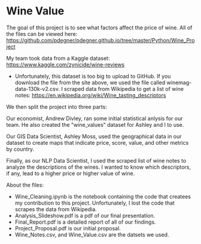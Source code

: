 # Wine Value
The goal of this project is to see what factors affect the price of wine. 
All of the files can be viewed here: https://github.com/pdegner/pdegner.github.io/tree/master/Python/Wine_Project 

My team took data from a Kaggle dataset: https://www.kaggle.com/zynicide/wine-reviews
 * Unfortunately, this dataset is too big to upload to GitHub. If you download the file from the site above, we used the file called winemag-data-130k-v2.csv.
I scraped data from Wikipedia to get a list of wine notes: https://en.wikipedia.org/wiki/Wine_tasting_descriptors

We then split the project into three parts:

Our economist, Andrew Divley, ran some initial statistical anlysis for our team. He also created the "wine_values" dataset for Ashley and I to use. 

Our GIS Data Scientist, Ashley Moss, used the geographical data in our dataset to create maps that indicate price, score, value, and other metrics by country. 

Finally, as our NLP Data Scientist, I used the scraped list of wine notes to analyze the descriptions of the wines. I wanted to know which descriptors, if any, lead to a higher price or higher value of wine. 

About the files:
 * Wine_Cleaning.ipynb is the notebook containing the code that createes my contribution to this project. 
    Unfortunately, I lost the code that scrapes the data from Wikipedia. 
 * Analysis_Slideshow.pdf is a pdf of our final presentation. 
 * Final_Report.pdf is a detailed report of all of our findings. 
 * Project_Proposal.pdf is our initial proposal. 
 * Wine_Notes.csv, and Wine_Value.csv are the datsets we used. 

